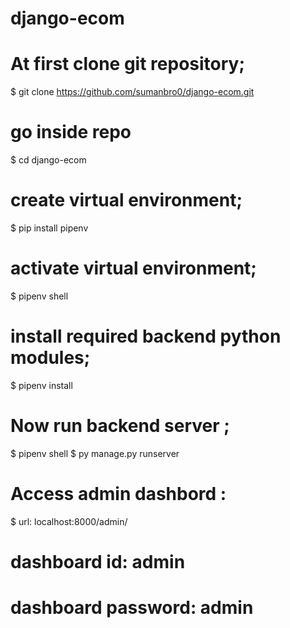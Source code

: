 # django-ecom
# At first clone git repository;
$ git clone https://github.com/sumanbro0/django-ecom.git 

# go inside repo
$ cd django-ecom 

# create virtual environment; 
$ pip install pipenv

# activate virtual environment;
$ pipenv shell

# install required backend python modules; 
$ pipenv install


# Now run backend server ;
$ pipenv shell
$ py manage.py runserver

# Access admin dashbord :
$ url: localhost:8000/admin/
# dashboard id: admin
# dashboard password: admin
